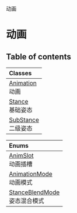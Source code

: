 动画

# 动画 <Badge type="tip" text="Groups" /> <Score text="动画" />

## Table of contents
| Classes |
| :-----|
| [Animation](../classes/mw.Animation.md) <br> 动画 |
| [Stance](../classes/mw.Stance.md) <br> 基础姿态 |
| [SubStance](../classes/mw.SubStance.md) <br> 二级姿态 |


| Enums |
| :-----|
| [AnimSlot](../enums/mw.AnimSlot.md) <br> 动画插槽 |
| [AnimationMode](../enums/mw.AnimationMode.md) <br> 动画模式 |
| [StanceBlendMode](../enums/mw.StanceBlendMode.md) <br> 姿态混合模式 |

